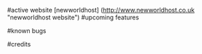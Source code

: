 #active website
[newworldhost] (http://www.newworldhost.co.uk "newworldhost website")
#upcoming features

#known bugs 

#credits 
